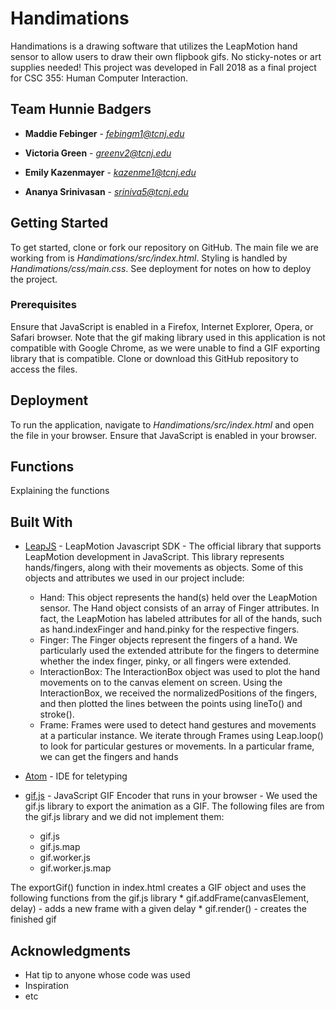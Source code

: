 # Handimations

Handimations is a drawing software that utilizes the LeapMotion hand sensor to allow users to draw their own flipbook gifs. No sticky-notes or art supplies needed! This project was developed in Fall 2018 as a final project for CSC 355: Human Computer Interaction.

## Team Hunnie Badgers

* **Maddie Febinger** - *febingm1@tcnj.edu*

* **Victoria Green** - *greenv2@tcnj.edu*

* **Emily Kazenmayer** - *kazenme1@tcnj.edu*

* **Ananya Srinivasan** - *sriniva5@tcnj.edu*

## Getting Started

To get started, clone or fork our repository on GitHub. The main file we are working from is *Handimations/src/index.html*. Styling is handled by *Handimations/css/main.css*. See deployment for notes on how to deploy the project.

### Prerequisites

Ensure that JavaScript is enabled in a Firefox, Internet Explorer, Opera, or Safari browser. Note that the gif making library used in this application is not compatible with Google Chrome, as we were unable to find a GIF exporting library that is compatible. Clone or download this GitHub repository to access the files.

## Deployment

To run the application, navigate to *Handimations/src/index.html* and open the file in your browser. Ensure that JavaScript is enabled in your browser.

## Functions

Explaining the functions


## Built With

* [LeapJS](https://developer-archive.leapmotion.com/documentation/javascript/index.html) - LeapMotion Javascript SDK - The official library that supports LeapMotion development in JavaScript. This library represents hands/fingers, along with their movements as objects. Some of this objects and attributes we used in our project include:

    * Hand: This object represents the hand(s) held over the LeapMotion sensor. The Hand object consists of an array of Finger attributes. In fact, the LeapMotion has labeled attributes for all of the hands, such as hand.indexFinger and hand.pinky for the respective fingers.
    * Finger: The Finger objects represent the fingers of a hand. We particularly used the extended attribute for the fingers to determine whether the index finger, pinky, or all fingers were extended. 
    * InteractionBox: The InteractionBox object was used to plot the hand movements on to the canvas element on screen. Using the InteractionBox, we received the normalizedPositions of the fingers, and then plotted the lines between the points using lineTo() and stroke().
    * Frame: Frames were used to detect hand gestures and movements at a particular instance. We iterate through Frames using Leap.loop() to look for particular gestures or movements. In a particular frame, we can get the fingers and hands 

* [Atom](https://atom.io/) - IDE for teletyping
* [gif.js](https://github.com/jnordberg/gif.js) - JavaScript GIF Encoder that runs in your browser - We used the gif.js library to export the animation as a GIF. The following files are from the gif.js library and we did not implement them:
     * gif.js
     * gif.js.map
     * gif.worker.js
     * gif.worker.js.map

The exportGif() function in index.html creates a GIF object and uses the following functions from the gif.js library
      * gif.addFrame(canvasElement, delay) - adds a new frame with a given delay
      * gif.render() - creates the finished gif

## Acknowledgments

* Hat tip to anyone whose code was used
* Inspiration
* etc
